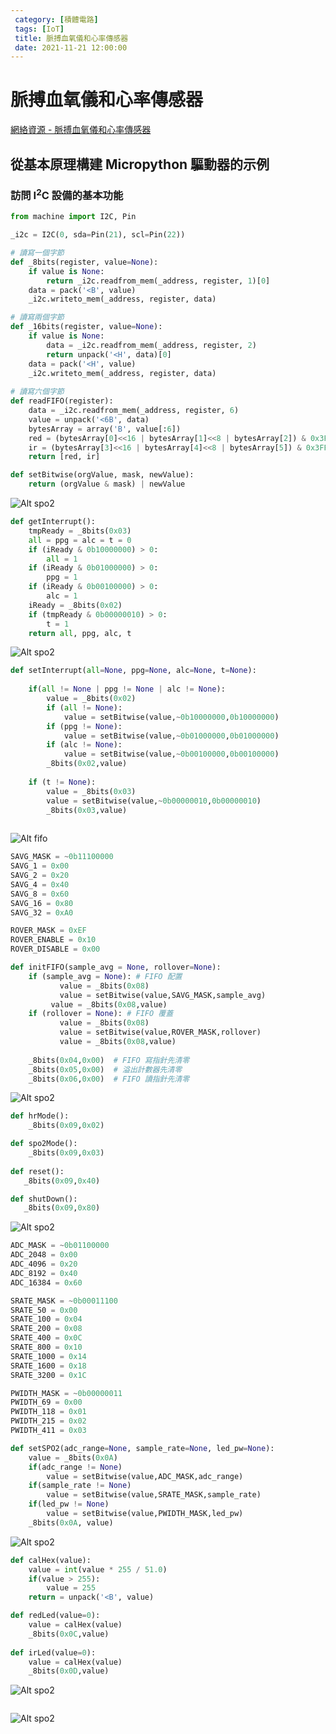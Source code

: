 ```yaml
---
 category: [積體電路]
 tags: [IoT]
 title: 脈搏血氧儀和心率傳感器
 date: 2021-11-21 12:00:00
---
```



# 脈搏血氧儀和心率傳感器

[網絡資源 - 脈搏血氧儀和心率傳感器](https://github.com/n-elia/MAX30102-MicroPython-drivers)

## 從基本原理構建 Micropython 驅動器的示例

### 訪問 I<sup>2</sup>C 設備的基本功能


```python
from machine import I2C, Pin

_i2c = I2C(0, sda=Pin(21), scl=Pin(22))

# 讀寫一個字節
def _8bits(register, value=None):
    if value is None:
        return _i2c.readfrom_mem(_address, register, 1)[0]
    data = pack('<B', value)
    _i2c.writeto_mem(_address, register, data)

# 讀寫兩個字節
def _16bits(register, value=None):
    if value is None:
        data = _i2c.readfrom_mem(_address, register, 2)
        return unpack('<H', data)[0]
    data = pack('<H', value)
    _i2c.writeto_mem(_address, register, data)
    
# 讀寫六個字節
def readFIFO(register):
    data = _i2c.readfrom_mem(_address, register, 6)
    value = unpack('<6B', data)
    bytesArray = array('B', value[:6])
    red = (bytesArray[0]<<16 | bytesArray[1]<<8 | bytesArray[2]) & 0x3FFFF >> 0x03
    ir = (bytesArray[3]<<16 | bytesArray[4]<<8 | bytesArray[5]) & 0x3FFFF >> 0x03
    return [red, ir]

def setBitwise(orgValue, mask, newValue):
    return (orgValue & mask) | newValue


```

![Alt spo2](../assets/img/sample/int_s.png)

```python
def getInterrupt():
    tmpReady = _8bits(0x03)
    all = ppg = alc = t = 0
    if (iReady & 0b10000000) > 0:
        all = 1
    if (iReady & 0b01000000) > 0:
        ppg = 1
    if (iReady & 0b00100000) > 0:
        alc = 1
    iReady = _8bits(0x02)
    if (tmpReady & 0b00000010) > 0:
        t = 1
    return all, ppg, alc, t

```


![Alt spo2](../assets/img/sample/int_e.png)

```python
def setInterrupt(all=None, ppg=None, alc=None, t=None):
	
    if(all != None | ppg != None | alc != None):
        value = _8bits(0x02)
        if (all != None):
            value = setBitwise(value,~0b10000000,0b10000000)
        if (ppg != None):
            value = setBitwise(value,~0b01000000,0b01000000)
        if (alc != None):
            value = setBitwise(value,~0b00100000,0b00100000)
        _8bits(0x02,value)
		
    if (t != None):
        value = _8bits(0x03)
        value = setBitwise(value,~0b00000010,0b00000010)
        _8bits(0x03,value)
		
```

![Alt fifo](../assets/img/sample/fifo_c.png)

```python
SAVG_MASK = ~0b11100000
SAVG_1 = 0x00
SAVG_2 = 0x20
SAVG_4 = 0x40
SAVG_8 = 0x60
SAVG_16 = 0x80
SAVG_32 = 0xA0

ROVER_MASK = 0xEF
ROVER_ENABLE = 0x10
ROVER_DISABLE = 0x00

def initFIFO(sample_avg = None, rollover=None):
    if (sample_avg = None): # FIFO 配置
	       value = _8bits(0x08)
	       value = setBitwise(value,SAVG_MASK,sample_avg)
  	     value = _8bits(0x08,value)
    if (rollover = None): # FIFO 覆蓋
	       value = _8bits(0x08)
	       value = setBitwise(value,ROVER_MASK,rollover)
	       value = _8bits(0x08,value)
  	    
    _8bits(0x04,0x00)  # FIFO 寫指針先清零
    _8bits(0x05,0x00)  # 溢出計數器先清零
    _8bits(0x06,0x00)  # FIFO 讀指針先清零

```

![Alt spo2](../assets/img/sample/mode_c.png)

```python
def hrMode():
    _8bits(0x09,0x02)     

def spo2Mode():
    _8bits(0x09,0x03) 
    
def reset():
   _8bits(0x09,0x40)   

def shutDown():
   _8bits(0x09,0x80)     

```
   
![Alt spo2](../assets/img/sample/spo2.png)

```python
ADC_MASK = ~0b01100000
ADC_2048 = 0x00
ADC_4096 = 0x20
ADC_8192 = 0x40
ADC_16384 = 0x60

SRATE_MASK = ~0b00011100
SRATE_50 = 0x00
SRATE_100 = 0x04
SRATE_200 = 0x08
SRATE_400 = 0x0C
SRATE_800 = 0x10
SRATE_1000 = 0x14
SRATE_1600 = 0x18
SRATE_3200 = 0x1C

PWIDTH_MASK = ~0b00000011
PWIDTH_69 = 0x00
PWIDTH_118 = 0x01
PWIDTH_215 = 0x02
PWIDTH_411 = 0x03

def setSPO2(adc_range=None, sample_rate=None, led_pw=None):
    value = _8bits(0x0A)
    if(adc_range != None)
        value = setBitwise(value,ADC_MASK,adc_range)
    if(sample_rate != None)
        value = setBitwise(value,SRATE_MASK,sample_rate)
    if(led_pw != None)
        value = setBitwise(value,PWIDTH_MASK,led_pw)
    _8bits(0x0A, value)

```

![Alt spo2](../assets/img/sample/leda.png)

```python
def calHex(value):
    value = int(value * 255 / 51.0)
    if(value > 255):
        value = 255
    return = unpack('<B', value)

def redLed(value=0):
    value = calHex(value)
    _8bits(0x0C,value)  
    
def irLed(value=0):    
    value = calHex(value)
    _8bits(0x0D,value)  

```

![Alt spo2](../assets/img/sample/mled.png)

```python


```

![Alt spo2](../assets/img/sample/tc.png)

```python


```